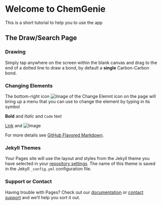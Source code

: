 # Welcome to ChemGenie

This is a short tutorial to help you to use the app

## The Draw/Search Page

### Drawing

Simply tap anywhere on the screen within the blank canvas and drag to the end of a dotted line to draw a bond, by default a **single** Carbon-Carbon bond.

### Changing Elements

The bottom-right icon ![Image of the Change Elemnt icon](https://github.com/Yu-val-weiss/OrganicChemistryApp-NEA/blob/master/OrganicChemistryApp/OrganicChemistryApp.Android/Resources/drawable/atom_icon.png) on the page will bring up a menu that you can use to change the element by typing in its symbol

**Bold** and _Italic_ and `Code` text

[Link](url) and ![Image](src)

For more details see [GitHub Flavored Markdown](https://guides.github.com/features/mastering-markdown/).

### Jekyll Themes

Your Pages site will use the layout and styles from the Jekyll theme you have selected in your [repository settings](https://github.com/Yu-val-weiss/OrganicChemistryApp-NEA/settings). The name of this theme is saved in the Jekyll `_config.yml` configuration file.

### Support or Contact

Having trouble with Pages? Check out our [documentation](https://docs.github.com/categories/github-pages-basics/) or [contact support](https://support.github.com/contact) and we’ll help you sort it out.
